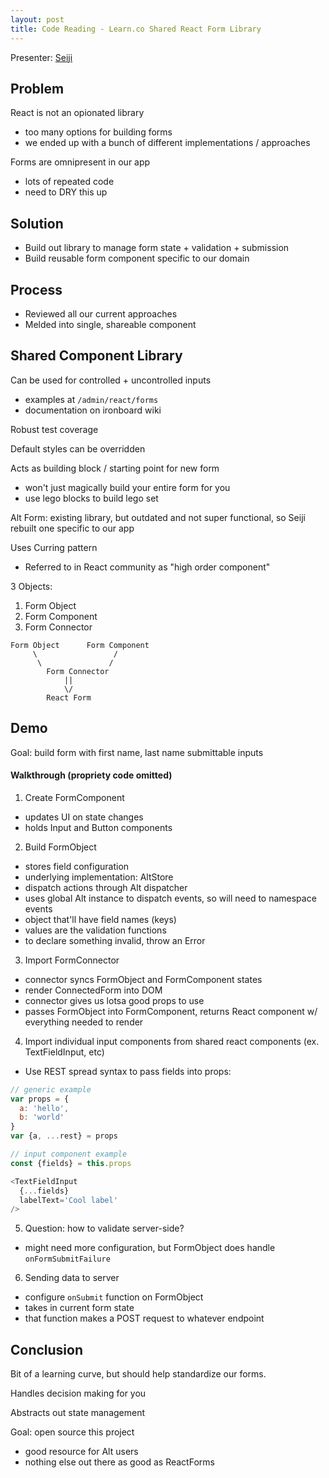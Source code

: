 ```yaml
---
layout: post
title: Code Reading - Learn.co Shared React Form Library
---
```


Presenter: [Seiji](https://github.com/snags88)

## Problem

React is not an opionated library  
  - too many options for building forms  
  - we ended up with a bunch of different implementations / approaches

Forms are omnipresent in our app  
  - lots of repeated code  
  - need to DRY this up

## Solution

- Build out library to manage form state + validation + submission
- Build reusable form component specific to our domain

## Process

- Reviewed all our current approaches
- Melded into single, shareable component

## Shared Component Library

Can be used for controlled + uncontrolled inputs  
  - examples at `/admin/react/forms`  
  - documentation on ironboard wiki

Robust test coverage

Default styles can be overridden

Acts as building block / starting point for new form  
  - won't just magically build your entire form for you  
  - use lego blocks to build lego set


Alt Form: existing library, but outdated and not super functional, so Seiji rebuilt one specific to our app

Uses Curring pattern  
  - Referred to in React community as "high order component"

3 Objects:

1. Form Object
2. Form Component
3. Form Connector


```
Form Object      Form Component
     \                 /
      \               /
        Form Connector
            ||
            \/
        React Form
```

## Demo

Goal: build form with first name, last name submittable inputs

#### Walkthrough (propriety code omitted)

1. Create FormComponent
  - updates UI on state changes
  - holds Input and Button components
2. Build FormObject
  - stores field configuration
  - underlying implementation: AltStore
  - dispatch actions through Alt dispatcher
  - uses global Alt instance to dispatch events, so will need to namespace events
  - object that'll have field names (keys)
  - values are the validation functions
  - to declare something invalid, throw an Error
3. Import FormConnector
  - connector syncs FormObject and FormComponent states
  - render ConnectedForm into DOM
  - connector gives us lotsa good props to use
  - passes FormObject into FormComponent, returns React component w/ everything needed to render
4. Import individual input components from shared react components (ex. TextFieldInput, etc)
  - Use REST spread syntax to pass fields into props:

```javascript
// generic example
var props = {
  a: 'hello',
  b: 'world'
}
var {a, ...rest} = props

// input component example
const {fields} = this.props

<TextFieldInput
  {...fields}
  labelText='Cool label'
/>
```

5. Question: how to validate server-side?
  - might need more configuration, but FormObject does handle `onFormSubmitFailure`
6. Sending data to server
  - configure `onSubmit` function on FormObject
  - takes in current form state
  - that function makes a POST request to whatever endpoint


## Conclusion

Bit of a learning curve, but should help standardize our forms.

Handles decision making for you

Abstracts out state management

Goal: open source this project  
  - good resource for Alt users  
  - nothing else out there as good as ReactForms
